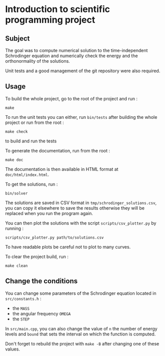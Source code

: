 # Introduction to scientific programming project

## Subject

The goal was to compute numerical solution to the time-independent Schrodinger
equation and numerically check the energy and the orthonormality of the
solutions.

Unit tests and a good management of the git repository were also required.

## Usage

To build the whole project, go to the root of the project and run :

```
make
```

To run the unit tests you can either, run `bin/tests` after building the whole
project or run from the root :

```
make check
```

to build and run the tests

To generate the documentation, run from the root :

```
make doc
```

The documentation is then available in HTML format at `doc/html/index.html`.

To get the solutions, run :

```
bin/solver
```

The solutions are saved in CSV format in `tmp/schrodinger_solutions.csv`, you
can copy it elsewhere to save the results otherwise they will be replaced when
you run the program again.

You can then plot the solutions with the script `scripts/csv_plotter.py` by
running :

```
scripts/csv_plotter.py path/to/solutions.csv
```

To have readable plots be careful not to plot to many curves.

To clear the project build, run :

```
make clean
```

## Change the conditions

You can change some parameters of the Schrodinger equation located in
`src/constants.h` :
* the `MASS`
* the angular frequency `OMEGA`
* the `STEP`

In `src/main.cpp`, you can also change the value of `n` the number of energy
levels and `bound` that sets the interval on which the function is computed.

Don't forget to rebuild the project with `make -B` after changing one of these
values.
